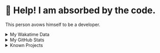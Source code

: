 # 🥺 Help! I am absorbed by the code. 

This person avows himself to be a developer.

<details>

<summary>My Wakatime Data</summary>

<!--START_SECTION:waka-->
![Lines of code](https://img.shields.io/badge/From%20Hello%20World%20I%27ve%20Written-8.8%20million%20lines%20of%20code-blue)

**🐱 My GitHub Data** 

> 📦 703.1 kB Used in GitHub's Storage 
 > 
> 🏆 1,535 Contributions in the Year 2023
 > 
> 🚫 Not Opted to Hire
 > 
> 📜 86 Public Repositories 
 > 
> 🔑 22 Private Repositories 
 > 
**I'm an Early 🐤** 

```text
🌞 Morning                1737 commits        ██████░░░░░░░░░░░░░░░░░░░   24.79 % 
🌆 Daytime                2860 commits        ██████████░░░░░░░░░░░░░░░   40.81 % 
🌃 Evening                2341 commits        ████████░░░░░░░░░░░░░░░░░   33.40 % 
🌙 Night                  70 commits          ░░░░░░░░░░░░░░░░░░░░░░░░░   01.00 % 
```
📅 **I'm Most Productive on Wednesday** 

```text
Monday                   812 commits         ███░░░░░░░░░░░░░░░░░░░░░░   11.59 % 
Tuesday                  1180 commits        ████░░░░░░░░░░░░░░░░░░░░░   16.84 % 
Wednesday                1244 commits        ████░░░░░░░░░░░░░░░░░░░░░   17.75 % 
Thursday                 975 commits         ███░░░░░░░░░░░░░░░░░░░░░░   13.91 % 
Friday                   1044 commits        ████░░░░░░░░░░░░░░░░░░░░░   14.90 % 
Saturday                 942 commits         ███░░░░░░░░░░░░░░░░░░░░░░   13.44 % 
Sunday                   811 commits         ███░░░░░░░░░░░░░░░░░░░░░░   11.57 % 
```


**I Mostly Code in Go** 

```text
Go                       32 repos            ████████░░░░░░░░░░░░░░░░░   33.68 % 
Python                   21 repos            ██████░░░░░░░░░░░░░░░░░░░   22.11 % 
HTML                     5 repos             █░░░░░░░░░░░░░░░░░░░░░░░░   05.26 % 
Swift                    3 repos             █░░░░░░░░░░░░░░░░░░░░░░░░   03.16 % 
Rust                     2 repos             █░░░░░░░░░░░░░░░░░░░░░░░░   02.11 % 
```




 Last Updated on 24/11/2023 01:14:17 UTC
<!--END_SECTION:waka-->

</details>

<details>
 
 <summary>My GitHub Stats</summary>

[![CDFMLR's github stats](https://github-readme-stats.vercel.app/api?username=cdfmlr&count_private=true&show_icons=true)](https://github.com/anuraghazra/github-readme-stats)
 
</details>

<details>

<summary>Known Projects</summary>

[![Star History Chart](https://api.star-history.com/svg?repos=cdfmlr/pyflowchart,cdfmlr/muvtuber,cdfmlr/crud,cdfmlr/murecom-verse-1,cdfmlr/murecom-intro&type=Date)](https://star-history.com/#cdfmlr/pyflowchart&cdfmlr/muvtuber&cdfmlr/crud&cdfmlr/murecom-verse-1&cdfmlr/murecom-intro&Date)

 </details>

